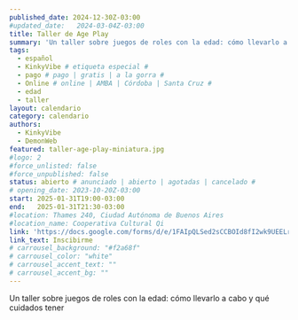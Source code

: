 ```yaml
---
published_date: 2024-12-30Z-03:00
#updated_date:   2024-03-04Z-03:00
title: Taller de Age Play
summary: 'Un taller sobre juegos de roles con la edad: cómo llevarlo a cabo y qué cuidados tener'
tags:
  - español
  - KinkyVibe # etiqueta especial #
  - pago # pago | gratis | a la gorra #
  - Online # online | AMBA | Córdoba | Santa Cruz #
  - edad
  - taller
layout: calendario
category: calendario
authors:
  - KinkyVibe
  - DemonWeb
featured: taller-age-play-miniatura.jpg
#logo: 2
#force_unlisted: false
#force_unpublished: false
status: abierto # anunciado | abierto | agotadas | cancelado #
# opening_date: 2023-10-20Z-03:00
start: 2025-01-31T19:00-03:00
end:   2025-01-31T21:30-03:00
#location: Thames 240, Ciudad Autónoma de Buenos Aires
#location_name: Cooperativa Cultural Qi
link: 'https://docs.google.com/forms/d/e/1FAIpQLSed2sCCBOId8fI2wk9UEELrYHRzwxUGQ_bP8kFSujNwSOp00g/viewform'
link_text: Inscibirme
# carrousel_background: "#f2a68f"
# carrousel_color: "white"
# carrousel_accent_text: ""
# carrousel_accent_bg: ""
---
```

Un taller sobre juegos de roles con la edad: cómo llevarlo a cabo y qué cuidados tener

